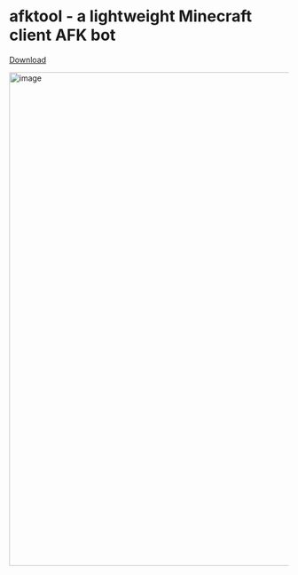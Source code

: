 # afktool - a lightweight Minecraft client AFK bot 

[Download](https://github.com/sebseb7/afktool/releases/download/v0.5.0/afktool.Setup.0.5.0.exe)

<img width="890" alt="image" src="https://github.com/sebseb7/afktool/assets/677956/2d4d9cde-60d6-4a11-803b-3eb8e0ccf0d7">



